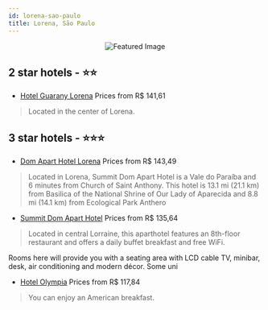 ```yaml
---
id: lorena-sao-paulo
title: Lorena, São Paulo
---
```


<center><img src="https://i.travelapi.com/hotels/24000000/23050000/23049100/23049059/17e9fa92_z.jpg" alt="Featured Image" /></center>


##  2 star hotels - ⭐️⭐️

-    [Hotel Guarany Lorena](https://us.hurb.com/hotels/lorena/hotel-guarany-lorena-2854?cmp=18055) Prices from R$ 141,61
   > Located in the center of Lorena.

##  3 star hotels - ⭐️⭐️⭐️

-    [Dom Apart Hotel Lorena](https://us.hurb.com/hotels/lorena/dom-apart-hotel-lorena-JNP-JP313035?cmp=18055) Prices from R$ 143,49
   > Located in Lorena, Summit Dom Apart Hotel is a Vale do Paraíba and 6 minutes from Church of Saint Anthony. This hotel is 13.1 mi (21.1 km) from Basilica of the National Shrine of Our Lady of Aparecida and 8.8 mi (14.1 km) from Ecological Park Anthero
-    [Summit Dom Apart Hotel](https://us.hurb.com/hotels/lorena/summit-dom-apart-hotel-OMN-7581?cmp=18055) Prices from R$ 135,64
   > Located in central Lorraine, this aparthotel features an 8th-floor restaurant and offers a daily buffet breakfast and free WiFi.Rooms here will provide you with a seating area with LCD cable TV, minibar, desk, air conditioning and modern décor. Some uni
-    [Hotel Olympia](https://us.hurb.com/hotels/lorena/hotel-olympia-11569?cmp=18055) Prices from R$ 117,84
   > You can enjoy an American breakfast.
